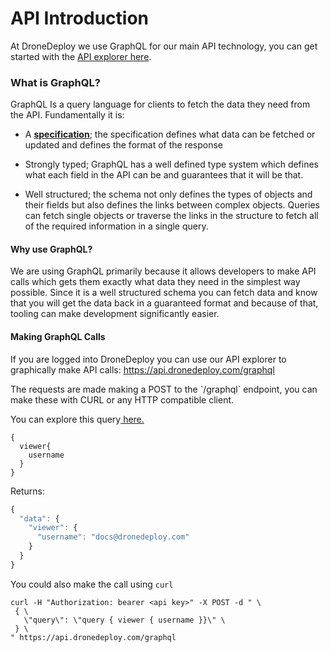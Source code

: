 # API Introduction

At DroneDeploy we use GraphQL for our main API technology, you can get started with the [API explorer here](https://api.dronedeploy.com/graphql).

### What is GraphQL?

GraphQL Is a query language for clients to fetch the data they need from the API. Fundamentally it is:

* A [**specification**](http://facebook.github.io/graphql/); the specification defines what data can be fetched or updated and defines the format of the response

* Strongly typed; GraphQL has a well defined type system which defines what each field in the API can be and guarantees that it will be that.

* Well structured; the schema not only defines the types of objects and their fields but also defines the links between complex objects. Queries can fetch single objects or traverse the links in the structure to fetch all of the required information in a single query.

#### Why use GraphQL?

We are using GraphQL primarily because it allows developers to make API calls which gets them exactly what data they need in the simplest way possible. Since it is a well structured schema you can fetch data and know that you will get the data back in a guaranteed format and because of that, tooling can make development significantly easier.

#### Making GraphQL Calls

If you are logged into DroneDeploy you can use our API explorer to graphically make API calls: https://api.dronedeploy.com/graphql 

The requests are made making a POST to the \`/graphql\` endpoint, you can make these with CURL or any HTTP compatible client.

You can explore this query[ here.](https://www.dronedeploy.com/graphql?query=%7B%0A%20%20viewer%7B%0A%20%20%20%20username%20%20%20%20%0A%20%20%7D%0A%7D)

```
{
  viewer{
    username    
  }
}
```

Returns:

```js
{
  "data": {
    "viewer": {
      "username": "docs@dronedeploy.com"
    }
  }
}
```

You could also make the call using `curl`

```
curl -H "Authorization: bearer <api key>" -X POST -d " \
 { \
   \"query\": \"query { viewer { username }}\" \
 } \
" https://api.dronedeploy.com/graphql
```







